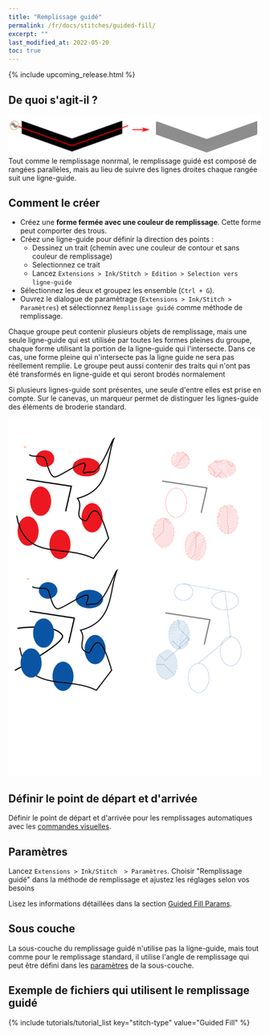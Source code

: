 ```yaml
---
title: "Remplissage guidé"
permalink: /fr/docs/stitches/guided-fill/
excerpt: ""
last_modified_at: 2022-05-20
toc: true
---
```

{% include upcoming_release.html %}

## De quoi s'agit-il ?



![Fill stitch detail](/assets/images/docs/guided-fill-detail.jpg)
Tout comme le remplissage nonrmal, le remplissage guidé est composé de rangées parallèles, mais au lieu de suivre des lignes droites chaque rangée suit   une ligne-guide.

## Comment le créer

* Créez une **forme fermée avec une couleur de remplissage**. Cette forme  peut comporter des trous.
* Créez une ligne-guide pour définir la direction des points :
    * Dessinez un trait (chemin avec une couleur de contour et sans couleur de remplissage)
    * Selectionnez ce trait
    * Lancez `Extensions > Ink/Stitch > Edition > Selection vers ligne-guide`
* Sélectionnez les deux et groupez les ensemble (`Ctrl + G`).
* Ouvrez le dialogue de paramètrage (`Extensions > Ink/Stitch > Paramètres`) et sélectionnez `Remplissage guidé` comme méthode de remplissage.

Chaque groupe peut contenir plusieurs objets de remplissage, mais une seule ligne-guide qui est utilisée par toutes les formes pleines du groupe, 
chaque forme utilisant la portion de la ligne-guide qui l'intersecte. Dans ce cas, une forme pleine qui n'intersecte pas la ligne guide ne sera pas réellement remplie. Le groupe peut aussi contenir des traits qui n'ont pas été transformés en ligne-guide et qui seront brodés normalement

Si plusieurs lignes-guide sont présentes, une seule d'entre elles est prise en compte. Sur le canevas, un marqueur permet de distinguer les lignes-guide des éléments de broderie standard.

![Guided Fill Group](/assets/images/docs/guided-fill-group.svg)


## Définir le point de départ et d'arrivée
Définir le point de départ et d'arrivée pour les remplissages automatiques avec les [commandes visuelles](/fr/docs/commands/).

## Paramètres

Lancez `Extensions > Ink/Stitch  > Paramètres`. Choisir "Remplissage guidé" dans la méthode de remplissage et ajustez les réglages selon vos besoins

Lisez les informations détaillées dans la section  [Guided Fill Params](/docs/params/#guided-fill-params).

## Sous couche

La sous-couche du remplissage guidé  n'utilise pas la ligne-guide, mais tout comme pour le remplissage standard, il utilise l'angle de remplissage qui peut être défini dans les 
[paramètres](/docs/params/#fill-underlay) de la sous-couche.
##  Exemple de fichiers qui utilisent le remplissage guidé
{% include tutorials/tutorial_list key="stitch-type" value="Guided Fill" %}
